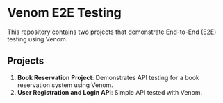 # Venom E2E Testing

This repository contains two projects that demonstrate End-to-End (E2E) testing using Venom.

## Projects

1. **Book Reservation Project**: Demonstrates API testing for a book reservation system using Venom.
2. **User Registration and Login API**: Simple API tested with Venom.

